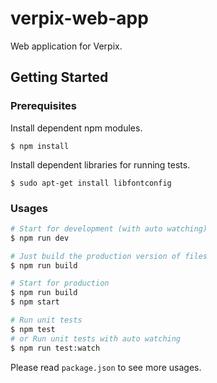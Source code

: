 # verpix-web-app
Web application for Verpix.

## Getting Started

### Prerequisites

Install dependent npm modules.
```
$ npm install
```

Install dependent libraries for running tests.
```
$ sudo apt-get install libfontconfig
```

### Usages
```bash
# Start for development (with auto watching)
$ npm run dev 

# Just build the production version of files
$ npm run build

# Start for production
$ npm run build
$ npm start

# Run unit tests
$ npm test
# or Run unit tests with auto watching
$ npm run test:watch
```
Please read `package.json` to see more usages.
